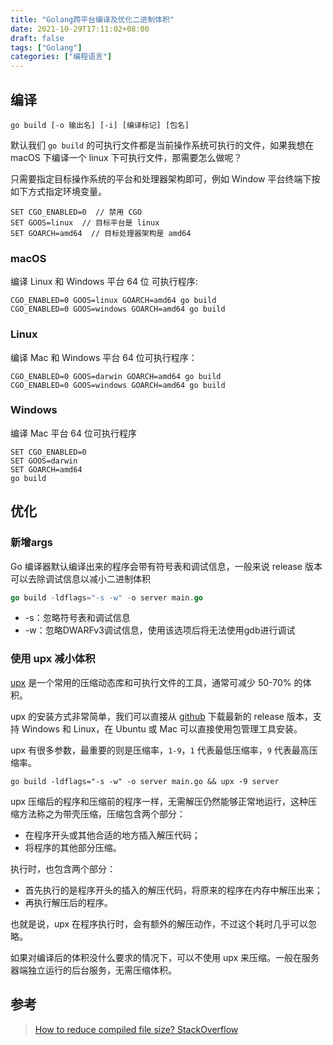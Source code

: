 ```yaml
---
title: "Golang跨平台编译及优化二进制体积"
date: 2021-10-29T17:11:02+08:00
draft: false
tags: ["Golang"]
categories: ["编程语言"]
---
```


## 编译

```
go build [-o 输出名] [-i] [编译标记] [包名]
```

默认我们 `go build` 的可执行文件都是当前操作系统可执行的文件，如果我想在 macOS 下编译一个 linux 下可执行文件，那需要怎么做呢？

只需要指定目标操作系统的平台和处理器架构即可，例如 Window 平台终端下按如下方式指定环境变量。

```
SET CGO_ENABLED=0  // 禁用 CGO
SET GOOS=linux  // 目标平台是 linux
SET GOARCH=amd64  // 目标处理器架构是 amd64
```

### macOS

编译 Linux 和 Windows 平台 64 位 可执行程序:

```
CGO_ENABLED=0 GOOS=linux GOARCH=amd64 go build
CGO_ENABLED=0 GOOS=windows GOARCH=amd64 go build
```

### Linux

编译 Mac 和 Windows 平台 64 位可执行程序：

```
CGO_ENABLED=0 GOOS=darwin GOARCH=amd64 go build
CGO_ENABLED=0 GOOS=windows GOARCH=amd64 go build
```

### Windows

编译 Mac 平台 64 位可执行程序

```
SET CGO_ENABLED=0
SET GOOS=darwin
SET GOARCH=amd64
go build
```

## 优化

### 新增args

Go 编译器默认编译出来的程序会带有符号表和调试信息，一般来说 release 版本可以去除调试信息以减小二进制体积

```go
go build -ldflags="-s -w" -o server main.go
```

- -s：忽略符号表和调试信息
- -w：忽略DWARFv3调试信息，使用该选项后将无法使用gdb进行调试

### 使用 upx 减小体积

[upx](https://github.com/upx/upx) 是一个常用的压缩动态库和可执行文件的工具，通常可减少 50-70% 的体积。

upx 的安装方式非常简单，我们可以直接从 [github](https://github.com/upx/upx/releases/) 下载最新的 release 版本，支持 Windows 和 Linux，在 Ubuntu 或 Mac 可以直接使用包管理工具安装。

upx 有很多参数，最重要的则是压缩率，`1-9`，`1` 代表最低压缩率，`9` 代表最高压缩率。

```
go build -ldflags="-s -w" -o server main.go && upx -9 server
```

upx 压缩后的程序和压缩前的程序一样，无需解压仍然能够正常地运行，这种压缩方法称之为带壳压缩，压缩包含两个部分：

- 在程序开头或其他合适的地方插入解压代码；
- 将程序的其他部分压缩。

执行时，也包含两个部分：

- 首先执行的是程序开头的插入的解压代码，将原来的程序在内存中解压出来；
- 再执行解压后的程序。

也就是说，upx 在程序执行时，会有额外的解压动作，不过这个耗时几乎可以忽略。

如果对编译后的体积没什么要求的情况下，可以不使用 upx 来压缩。一般在服务器端独立运行的后台服务，无需压缩体积。

## 参考

> [How to reduce compiled file size? StackOverflow](https://stackoverflow.com/questions/3861634/how-to-reduce-compiled-file-size)